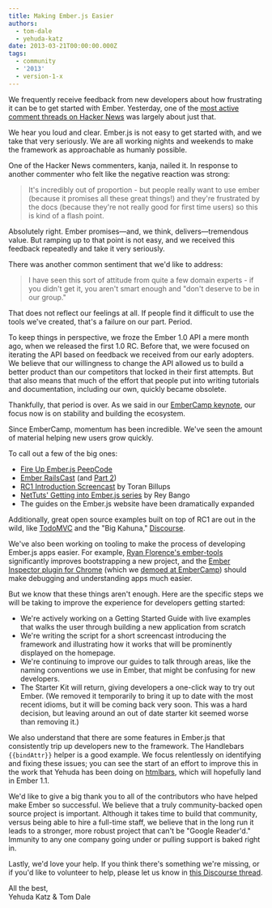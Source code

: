 ```yaml
---
title: Making Ember.js Easier
authors:
  - tom-dale
  - yehuda-katz
date: 2013-03-21T00:00:00.000Z
tags:
  - community
  - '2013'
  - version-1-x
---
```



We frequently receive feedback from new developers about how frustrating
it can be to get started with Ember. Yesterday, one of the [most active
comment threads on Hacker
News](https://news.ycombinator.com/item?id=5406857) was largely about just that.

We hear you loud and clear. Ember.js is not easy to get started with, and we take that very seriously. We are all working nights and weekends to make the framework as approachable as humanly possible.

One of the Hacker News commenters, kanja, nailed it. In response to another commenter who felt like the negative reaction was strong:

> It's incredibly out of proportion - but people really want to use ember (because it promises all these great things!) and they're frustrated by the docs (because they're not really good for first time users) so this is kind of a flash point.

Absolutely right. Ember promises—and, we think, delivers—tremendous value. But ramping up to that point is not easy, and we received this feedback repeatedly and take it very seriously.

There was another common sentiment that we'd like to address:

> I have seen this sort of attitude from quite a few domain experts - if you didn't get it, you aren't smart enough and "don't deserve to be in our group."

That does not reflect our feelings at all. If people find it difficult to use the tools we've created, that's a failure on our part. Period.

To keep things in perspective, we froze the Ember 1.0 API a mere month ago, when we released the first 1.0 RC. Before that, we were focused on iterating the API based on feedback we received from our early adopters. We believe that our willingness to change the API allowed us to build a better product than our competitors that locked in their first attempts. But that also means that much of the effort that people put into writing tutorials and documentation, including our own, quickly became obsolete.

Thankfully, that period is over. As we said in our [EmberCamp keynote](https://www.youtube.com/watch?feature=player_detailpage&v=RYAD2arvysU#t=229s), our focus now is on stability and building the ecosystem.

Since EmberCamp, momentum has been incredible. We've seen the amount of material helping new users grow quickly.

To call out a few of the big ones:

* [Fire Up Ember.js PeepCode](https://peepcode.com/products/emberjs)
* [Ember RailsCast](http://railscasts.com/episodes/408-ember-part-1) (and [Part 2](http://railscasts.com/episodes/410-ember-part-2))
* [RC1 Introduction Screencast](http://www.toranbillups.com/blog/archive/2013/03/02/emberjs-rc1-introduction-screencast/) by Toran Billups
* [NetTuts' Getting into Ember.js series](http://net.tutsplus.com/tutorials/javascript-ajax/getting-into-ember-js/) by Rey Bango
* The guides on the Ember.js website have been dramatically expanded

Additionally, great open source examples built on top of RC1 are out in the wild, like [TodoMVC](https://github.com/addyosmani/todomvc/tree/gh-pages/examples/emberjs) and the "Big Kahuna," [Discourse](https://github.com/discourse/discourse).

We've also been working on tooling to make the process of developing Ember.js apps easier. For example, [Ryan Florence's ember-tools](https://github.com/rpflorence/ember-tools) significantly improves bootstrapping a new project, and the [Ember Inspector plugin for Chrome](https://github.com/tildeio/ember-extension) (which we [demoed at EmberCamp](https://www.youtube.com/watch?feature=player_detailpage&v=RYAD2arvysU#t=1924s)) should make debugging and understanding apps much easier.

But we know that these things aren't enough. Here are the specific steps we will be taking to improve the experience for developers getting started:

* We're actively working on a Getting Started Guide with live examples that walks the user through building a new application from scratch
* We're writing the script for a short screencast introducing the framework and illustrating how it works that will be prominently displayed on the homepage.
* We're continuing to improve our guides to talk through areas, like the naming conventions we use in Ember, that might be confusing for new developers.
* The Starter Kit will return, giving developers a one-click way to try out Ember. (We removed it temporarily to bring it up to date with the most recent idioms, but it will be coming back very soon. This was a hard decision, but leaving around an out of date starter kit seemed worse than removing it.)

We also understand that there are some features in Ember.js that consistently trip up developers new to the framework. The Handlebars `{{bindAttr}}` helper is a good example. We focus relentlessly on identifying and fixing these issues; you can see the start of an effort to improve this in the work that Yehuda has been doing on [htmlbars](http://github.com/tildeio/htmlbars), which will hopefully land in Ember 1.1.

We'd like to give a big thank you to all of the contributors who have helped make Ember so successful. We believe that a truly community-backed open source project is important. Although it takes time to build that community, versus being able to hire a full-time staff, we believe that in the long run it leads to a stronger, more robust project that can't be "Google Reader'd." Immunity to any one company going under or pulling support is baked right in.

Lastly, we'd love your help. If you think there's something we're missing, or if you'd like to volunteer to help, please let us know in [this Discourse thread](http://discuss.emberjs.com/t/ideas-for-improving-the-getting-started-experience/666).

All the best,  
Yehuda Katz & Tom Dale
